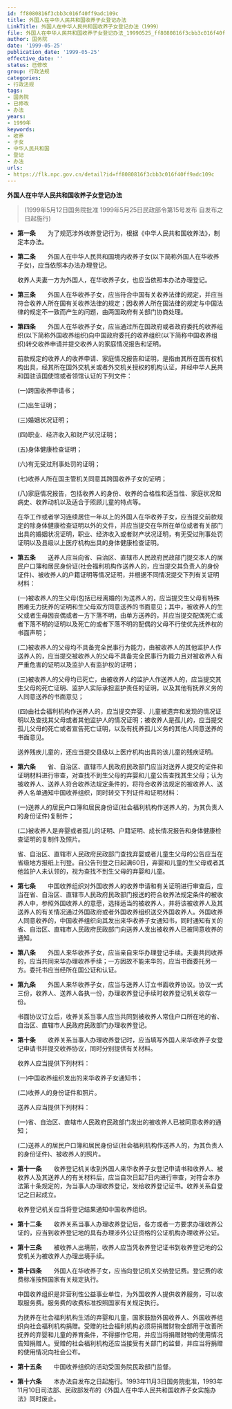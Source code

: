 ```yaml
---
id: ff8080816f3cbb3c016f40ff9adc109c
title: 外国人在中华人民共和国收养子女登记办法
LinkTitle: 外国人在中华人民共和国收养子女登记办法（1999）
file: 外国人在中华人民共和国收养子女登记办法_19990525_ff8080816f3cbb3c016f40ff9adc109c.docx
author: 国务院
date: '1999-05-25'
publication_date: '1999-05-25'
effective_date: ''
status: 已修改
group: 行政法规
categories:
- 行政法规
tags:
- 国务院
- 已修改
- 办法
years:
- 1999年
keywords:
- 收养
- 子女
- 中华人民共和国
- 登记
- 办法
urls:
- https://flk.npc.gov.cn/detail?id=ff8080816f3cbb3c016f40ff9adc109c
---
```


**外国人在中华人民共和国收养子女登记办法**

> (1999年5月12日国务院批准 1999年5月25日民政部令第15号发布 自发布之日起施行)

- **第一条**　　为了规范涉外收养登记行为，根据《中华人民共和国收养法》，制定本办法。

- **第二条**　　外国人在中华人民共和国境内收养子女(以下简称外国人在华收养子女)，应当依照本办法办理登记。

  收养人夫妻一方为外国人，在华收养子女，也应当依照本办法办理登记。

- **第三条**　　外国人在华收养子女，应当符合中国有关收养法律的规定，并应当符合收养人所在国有关收养法律的规定；因收养人所在国法律的规定与中国法律的规定不一致而产生的问题，由两国政府有关部门协商处理。

- **第四条**　　外国人在华收养子女，应当通过所在国政府或者政府委托的收养组织(以下简称外国收养组织)向中国政府委托的收养组织(以下简称中国收养组织)转交收养申请并提交收养人的家庭情况报告和证明。

  前款规定的收养人的收养申请、家庭情况报告和证明，是指由其所在国有权机构出具，经其所在国外交机关或者外交机关授权的机构认证，并经中华人民共和国驻该国使馆或者领馆认证的下列文件：

  (一)跨国收养申请书；

  (二)出生证明；

  (三)婚姻状况证明；

  (四)职业、经济收入和财产状况证明；

  (五)身体健康检查证明；

  (六)有无受过刑事处罚的证明；

  (七)收养人所在国主管机关同意其跨国收养子女的证明；

  (八)家庭情况报告，包括收养人的身份、收养的合格性和适当性、家庭状况和病史、收养动机以及适合于照顾儿童的特点等。

  在华工作或者学习连续居住一年以上的外国人在华收养子女，应当提交前款规定的除身体健康检查证明以外的文件，并应当提交在华所在单位或者有关部门出具的婚姻状况证明，职业、经济收入或者财产状况证明，有无受过刑事处罚证明以及县级以上医疗机构出具的身体健康检查证明。

- **第五条**　　送养人应当向省、自治区、直辖市人民政府民政部门提交本人的居民户口簿和居民身份证(社会福利机构作送养人的，应当提交其负责人的身份证件)、被收养人的户籍证明等情况证明，并根据不同情况提交下列有关证明材料：

  (一)被收养人的生父母(包括已经离婚的)为送养人的，应当提交生父母有特殊困难无力抚养的证明和生父母双方同意送养的书面意见；其中，被收养人的生父或者生母因丧偶或者一方下落不明，由单方送养的，并应当提交配偶死亡或者下落不明的证明以及死亡的或者下落不明的配偶的父母不行使优先抚养权的书面声明；

  (二)被收养人的父母均不具备完全民事行为能力，由被收养人的其他监护人作送养人的，应当提交被收养人的父母不具备完全民事行为能力且对被收养人有严重危害的证明以及监护人有监护权的证明；

  (三)被收养人的父母均已死亡，由被收养人的监护人作送养人的，应当提交其生父母的死亡证明、监护人实际承担监护责任的证明，以及其他有抚养义务的人同意送养的书面意见；

  (四)由社会福利机构作送养人的，应当提交弃婴、儿童被遗弃和发现的情况证明以及查找其父母或者其他监护人的情况证明；被收养人是孤儿的，应当提交孤儿父母的死亡或者宣告死亡证明，以及有抚养孤儿义务的其他人同意送养的书面意见。

  送养残疾儿童的，还应当提交县级以上医疗机构出具的该儿童的残疾证明。

- **第六条**　　省、自治区、直辖市人民政府民政部门应当对送养人提交的证件和证明材料进行审查，对查找不到生父母的弃婴和儿童公告查找其生父母；认为被收养人、送养人符合收养法规定条件的，将符合收养法规定的被收养人、送养人名单通知中国收养组织，同时转交下列证件和证明材料：

  (一)送养人的居民户口簿和居民身份证(社会福利机构作送养人的，为其负责人的身份证件)复制件；

  (二)被收养人是弃婴或者孤儿的证明、户籍证明、成长情况报告和身体健康检查证明的复制件及照片。

  省、自治区、直辖市人民政府民政部门查找弃婴或者儿童生父母的公告应当在省级地方报纸上刊登。自公告刊登之日起满60日，弃婴和儿童的生父母或者其他监护人未认领的，视为查找不到生父母的弃婴和儿童。

- **第七条**　　中国收养组织对外国收养人的收养申请和有关证明进行审查后，应当在省、自治区、直辖市人民政府民政部门报送的符合收养法规定条件的被收养人中，参照外国收养人的意愿，选择适当的被收养人，并将该被收养人及其送养人的有关情况通过外国政府或者外国收养组织送交外国收养人。外国收养人同意收养的，中国收养组织向其发出来华收养子女通知书，同时通知有关的省、自治区、直辖市人民政府民政部门向送养人发出被收养人已被同意收养的通知。

- **第八条**　　外国人来华收养子女，应当亲自来华办理登记手续。夫妻共同收养的，应当共同来华办理收养手续；一方因故不能来华的，应当书面委托另一方。委托书应当经所在国公证和认证。

- **第九条**　　外国人来华收养子女，应当与送养人订立书面收养协议。协议一式三份，收养人、送养人各执一份，办理收养登记手续时收养登记机关收存一份。

  书面协议订立后，收养关系当事人应当共同到被收养人常住户口所在地的省、自治区、直辖市人民政府民政部门办理收养登记。

- **第十条**　　收养关系当事人办理收养登记时，应当填写外国人来华收养子女登记申请书并提交收养协议，同时分别提供有关材料。

  收养人应当提供下列材料：

  (一)中国收养组织发出的来华收养子女通知书；

  (二)收养人的身份证件和照片。

  送养人应当提供下列材料：

  (一)省、自治区、直辖市人民政府民政部门发出的被收养人已被同意收养的通知；

  (二)送养人的居民户口簿和居民身份证(社会福利机构作送养人的，为其负责人的身份证件)、被收养人的照片。

- **第十一条**　　收养登记机关收到外国人来华收养子女登记申请书和收养人、被收养人及其送养人的有关材料后，应当自次日起7日内进行审查，对符合本办法第十条规定的，为当事人办理收养登记，发给收养登记证书。收养关系自登记之日起成立。

  收养登记机关应当将登记结果通知中国收养组织。

- **第十二条**　　收养关系当事人办理收养登记后，各方或者一方要求办理收养公证的，应当到收养登记地的具有办理涉外公证资格的公证机构办理收养公证。

- **第十三条**　　被收养人出境前，收养人应当凭收养登记证书到收养登记地的公安机关为被收养人办理出境手续。

- **第十四条**　　外国人在华收养子女，应当向登记机关交纳登记费。登记费的收费标准按照国家有关规定执行。

  中国收养组织是非营利性公益事业单位，为外国收养人提供收养服务，可以收取服务费。服务费的收费标准按照国家有关规定执行。

  为抚养在社会福利机构生活的弃婴和儿童，国家鼓励外国收养人、外国收养组织向社会福利机构捐赠。受赠的社会福利机构必须将捐赠财物全部用于改善所抚养的弃婴和儿童的养育条件，不得挪作它用，并应当将捐赠财物的使用情况告知捐赠人。受赠的社会福利机构还应当接受有关部门的监督，并应当将捐赠的使用情况向社会公布。

- **第十五条**　　中国收养组织的活动受国务院民政部门监督。

- **第十六条**　　本办法自发布之日起施行。1993年11月3日国务院批准，1993年11月10日司法部、民政部发布的《外国人在中华人民共和国收养子女实施办法》同时废止。
